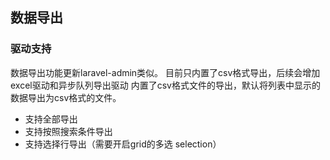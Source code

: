 ## 数据导出
### 驱动支持
数据导出功能更新laravel-admin类似。
目前只内置了csv格式导出，后续会增加excel驱动和异步队列导出驱动
内置了csv格式文件的导出，默认将列表中显示的数据导出为csv格式的文件。

- 支持全部导出
- 支持按照搜索条件导出
- 支持选择行导出（需要开启grid的多选 selection）